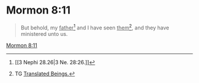 # Mormon 8:11

> But behold, my <u>father</u>[^a] and I have seen <u>them</u>[^b], and they have ministered unto us.

[Mormon 8:11](https://www.churchofjesuschrist.org/study/scriptures/bofm/morm/8?lang=eng&id=p11#p11)


[^a]: [[3 Nephi 28.26|3 Ne. 28:26.]]
[^b]: TG [Translated Beings.](https://www.churchofjesuschrist.org/study/scriptures/tg/translated-beings?lang=eng)
